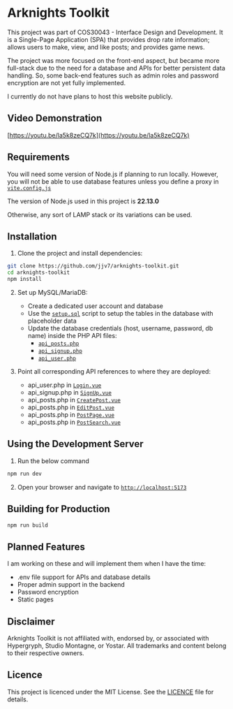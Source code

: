 # Arknights Toolkit

This project was part of COS30043 - Interface Design and Development. It is a Single-Page Application (SPA) that provides drop rate information; allows users to make, view, and like posts; and provides game news.

The project was more focused on the front-end aspect, but became more full-stack due to the need for a database and APIs for better persistent data handling. So, some back-end features such as admin roles and password encryption are not yet fully implemented.

I currently do not have plans to host this website publicly.

## Video Demonstration

[https://youtu.be/la5k8zeCQ7k](https://youtu.be/la5k8zeCQ7k)

## Requirements

You will need some version of Node.js if planning to run locally. However, you will not be able to use database features unless you define a proxy in [`vite.config.js`](vite.config.js)

The version of Node.js used in this project is **22.13.0**

Otherwise, any sort of LAMP stack or its variations can be used. 

## Installation

1. Clone the project and
install dependencies:

```bash
git clone https://github.com/jjv7/arknights-toolkit.git
cd arknights-toolkit
npm install
```

2. Set up MySQL/MariaDB:

    - Create a dedicated user account and database
    - Use the [`setup.sql`](apis/setup.sql) script to setup the tables in the database with placeholder data
    - Update the database credentials (host, username, password, db name) inside the PHP API files:
        - [`api_posts.php`](apis/api_posts.php)
        - [`api_signup.php`](apis/api_signup.php)
        - [`api_user.php`](apis/api_user.php)

3. Point all corresponding API references to where they are deployed:
    - api_user.php in [`Login.vue`](src/views/Login.vue)
    - api_signup.php in [`SignUp.vue`](src/views/SignUp.vue)
    - api_posts.php in [`CreatePost.vue`](src/views/CreatePost.vue)
    - api_posts.php in [`EditPost.vue`](src/views/EditPost.vue)
    - api_posts.php in [`PostPage.vue`](src/views/PostPage.vue)
    - api_posts.php in [`PostSearch.vue`](src/views/PostSearch.vue)

## Using the Development Server

1. Run the below command
```bash
npm run dev
```
2. Open your browser and navigate to [`http://localhost:5173`](http://localhost:5173)


## Building for Production

```bash
npm run build
```

## Planned Features

I am working on these and will implement them when I have the time:
- .env file support for APIs and database details
- Proper admin support in the backend
- Password encryption
- Static pages

## Disclaimer

Arknights Toolkit is not affiliated with, endorsed by, or associated with Hypergryph, Studio Montagne, or Yostar. All trademarks and content belong to their respective owners.

## Licence

This project is licenced under the MIT License. See the [LICENCE](LICENSE) file for details.
